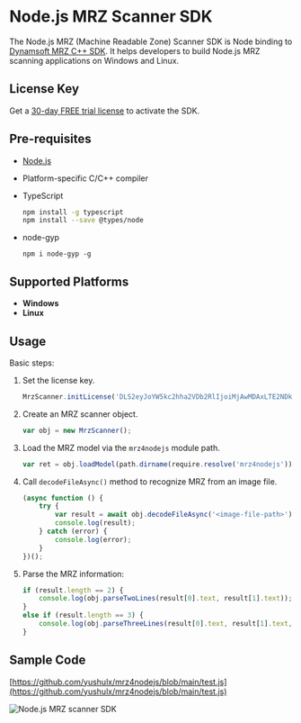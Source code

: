 # Node.js MRZ Scanner SDK

The Node.js MRZ (Machine Readable Zone) Scanner SDK is Node binding to [Dynamsoft MRZ C++ SDK](https://www.dynamsoft.com/label-recognition/overview/). It helps developers to build Node.js MRZ scanning applications on Windows and Linux.


## License Key 
Get a [30-day FREE trial license](https://www.dynamsoft.com/customer/license/trialLicense/?product=dlr) to activate the SDK.

## Pre-requisites
- [Node.js](https://nodejs.org/en/download/)
- Platform-specific C/C++ compiler
- TypeScript

    ```bash
    npm install -g typescript
    npm install --save @types/node
    ```
- node-gyp

    ```
    npm i node-gyp -g
    ```

## Supported Platforms
- **Windows**
- **Linux**

## Usage

Basic steps:
1. Set the license key.

    ```js
    MrzScanner.initLicense('DLS2eyJoYW5kc2hha2VDb2RlIjoiMjAwMDAxLTE2NDk4Mjk3OTI2MzUiLCJvcmdhbml6YXRpb25JRCI6IjIwMDAwMSIsInNlc3Npb25QYXNzd29yZCI6IndTcGR6Vm05WDJrcEQ5YUoifQ==');
    ```
2. Create an MRZ scanner object.
    ```js
    var obj = new MrzScanner();
    ```
3. Load the MRZ model via the `mrz4nodejs` module path.

    ```js
    var ret = obj.loadModel(path.dirname(require.resolve('mrz4nodejs')));
    ```

4. Call `decodeFileAsync()` method to recognize MRZ from an image file. 
    ```js
    (async function () {
        try {
            var result = await obj.decodeFileAsync('<image-file-path>');
            console.log(result);
        } catch (error) {
            console.log(error);
        }
    })();
    ```
5. Parse the MRZ information:

    ```js
    if (result.length == 2) {
        console.log(obj.parseTwoLines(result[0].text, result[1].text));
    }
    else if (result.length == 3) {
        console.log(obj.parseThreeLines(result[0].text, result[1].text, result[2].text));
    }
    ```

## Sample Code

[https://github.com/yushulx/mrz4nodejs/blob/main/test.js](https://github.com/yushulx/mrz4nodejs/blob/main/test.js)


![Node.js MRZ scanner SDK](https://www.dynamsoft.com/codepool/img/2022/02/node-js-mrz-sdk.png)



